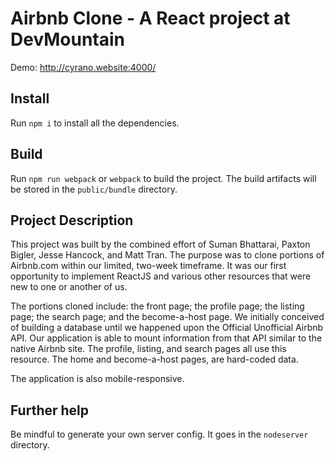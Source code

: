 # Airbnb Clone - A React project at DevMountain
Demo: http://cyrano.website:4000/

## Install

Run `npm i` to install all the dependencies.

## Build

Run `npm run webpack` or `webpack` to build the project. The build artifacts will be stored in the `public/bundle` directory.

## Project Description

This project was built by the combined effort of Suman Bhattarai, Paxton Bigler, Jesse Hancock, and Matt Tran. The purpose was to clone portions of Airbnb.com within our limited, two-week timeframe. It was our first opportunity to implement ReactJS and various other resources that were new to one or another of us. 

The portions cloned include: the front page; the profile page; the listing page; the search page; and the become-a-host page. We initially conceived of building a database until we happened upon the Official Unofficial Airbnb API. Our application is able to mount information from that API similar to the native Airbnb site. The profile, listing, and search pages all use this resource. The home and become-a-host pages, are hard-coded data.

The application is also mobile-responsive. 

## Further help

Be mindful to generate your own server config. It goes in the `nodeserver` directory.
